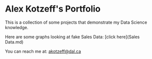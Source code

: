 # Alex Kotzeff's Portfolio

This is a collection of some projects that demonstrate my Data Science knowledge. 

Here are some graphs looking at fake Sales Data: [click here](Sales Data.md)

You can reach me at:
[akotzeff@dal.ca](mailto:akotzeff@dal.ca)
